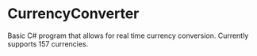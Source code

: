 # CurrencyConverter
Basic C# program that allows for real time currency conversion.
Currently supports 157 currencies.
